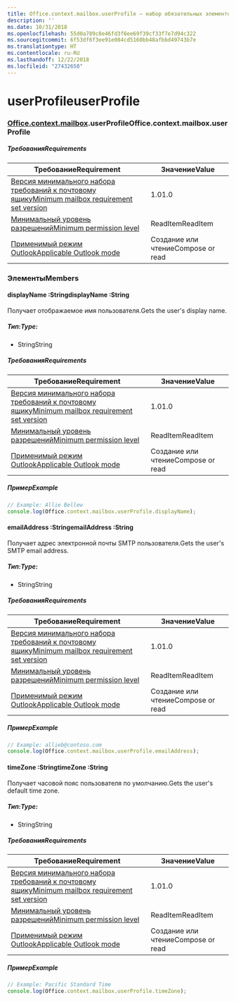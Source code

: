 ```yaml
---
title: Office.context.mailbox.userProfile — набор обязательных элементов 1.4
description: ''
ms.date: 10/31/2018
ms.openlocfilehash: 55d0a789c8e46fd3f6ee69f39cf33f7e7d94c322
ms.sourcegitcommit: 6f53df6f3ee91e084cd5160bb48afbbd49743b7e
ms.translationtype: HT
ms.contentlocale: ru-RU
ms.lasthandoff: 12/22/2018
ms.locfileid: "27432650"
---
```

# <a name="userprofile"></a><span data-ttu-id="ee3a2-102">userProfile</span><span class="sxs-lookup"><span data-stu-id="ee3a2-102">userProfile</span></span>

### <a name="officeofficemdcontextofficecontextmdmailboxofficecontextmailboxmduserprofile"></a><span data-ttu-id="ee3a2-103">[Office](Office.md)[.context](Office.context.md)[.mailbox](Office.context.mailbox.md).userProfile</span><span class="sxs-lookup"><span data-stu-id="ee3a2-103">Office.context.mailbox.userProfile</span></span>

##### <a name="requirements"></a><span data-ttu-id="ee3a2-104">Требования</span><span class="sxs-lookup"><span data-stu-id="ee3a2-104">Requirements</span></span>

|<span data-ttu-id="ee3a2-105">Требование</span><span class="sxs-lookup"><span data-stu-id="ee3a2-105">Requirement</span></span>| <span data-ttu-id="ee3a2-106">Значение</span><span class="sxs-lookup"><span data-stu-id="ee3a2-106">Value</span></span>|
|---|---|
|[<span data-ttu-id="ee3a2-107">Версия минимального набора требований к почтовому ящику</span><span class="sxs-lookup"><span data-stu-id="ee3a2-107">Minimum mailbox requirement set version</span></span>](/office/dev/add-ins/reference/requirement-sets/outlook-api-requirement-sets)| <span data-ttu-id="ee3a2-108">1.0</span><span class="sxs-lookup"><span data-stu-id="ee3a2-108">1.0</span></span>|
|[<span data-ttu-id="ee3a2-109">Минимальный уровень разрешений</span><span class="sxs-lookup"><span data-stu-id="ee3a2-109">Minimum permission level</span></span>](https://docs.microsoft.com/outlook/add-ins/understanding-outlook-add-in-permissions)| <span data-ttu-id="ee3a2-110">ReadItem</span><span class="sxs-lookup"><span data-stu-id="ee3a2-110">ReadItem</span></span>|
|[<span data-ttu-id="ee3a2-111">Применимый режим Outlook</span><span class="sxs-lookup"><span data-stu-id="ee3a2-111">Applicable Outlook mode</span></span>](https://docs.microsoft.com/outlook/add-ins/#extension-points)| <span data-ttu-id="ee3a2-112">Создание или чтение</span><span class="sxs-lookup"><span data-stu-id="ee3a2-112">Compose or read</span></span>|

### <a name="members"></a><span data-ttu-id="ee3a2-113">Элементы</span><span class="sxs-lookup"><span data-stu-id="ee3a2-113">Members</span></span>

####  <a name="displayname-string"></a><span data-ttu-id="ee3a2-114">displayName :String</span><span class="sxs-lookup"><span data-stu-id="ee3a2-114">displayName :String</span></span>

<span data-ttu-id="ee3a2-115">Получает отображаемое имя пользователя.</span><span class="sxs-lookup"><span data-stu-id="ee3a2-115">Gets the user's display name.</span></span>

##### <a name="type"></a><span data-ttu-id="ee3a2-116">Тип:</span><span class="sxs-lookup"><span data-stu-id="ee3a2-116">Type:</span></span>

*   <span data-ttu-id="ee3a2-117">String</span><span class="sxs-lookup"><span data-stu-id="ee3a2-117">String</span></span>

##### <a name="requirements"></a><span data-ttu-id="ee3a2-118">Требования</span><span class="sxs-lookup"><span data-stu-id="ee3a2-118">Requirements</span></span>

|<span data-ttu-id="ee3a2-119">Требование</span><span class="sxs-lookup"><span data-stu-id="ee3a2-119">Requirement</span></span>| <span data-ttu-id="ee3a2-120">Значение</span><span class="sxs-lookup"><span data-stu-id="ee3a2-120">Value</span></span>|
|---|---|
|[<span data-ttu-id="ee3a2-121">Версия минимального набора требований к почтовому ящику</span><span class="sxs-lookup"><span data-stu-id="ee3a2-121">Minimum mailbox requirement set version</span></span>](/office/dev/add-ins/reference/requirement-sets/outlook-api-requirement-sets)| <span data-ttu-id="ee3a2-122">1.0</span><span class="sxs-lookup"><span data-stu-id="ee3a2-122">1.0</span></span>|
|[<span data-ttu-id="ee3a2-123">Минимальный уровень разрешений</span><span class="sxs-lookup"><span data-stu-id="ee3a2-123">Minimum permission level</span></span>](https://docs.microsoft.com/outlook/add-ins/understanding-outlook-add-in-permissions)| <span data-ttu-id="ee3a2-124">ReadItem</span><span class="sxs-lookup"><span data-stu-id="ee3a2-124">ReadItem</span></span>|
|[<span data-ttu-id="ee3a2-125">Применимый режим Outlook</span><span class="sxs-lookup"><span data-stu-id="ee3a2-125">Applicable Outlook mode</span></span>](https://docs.microsoft.com/outlook/add-ins/#extension-points)| <span data-ttu-id="ee3a2-126">Создание или чтение</span><span class="sxs-lookup"><span data-stu-id="ee3a2-126">Compose or read</span></span>|

##### <a name="example"></a><span data-ttu-id="ee3a2-127">Пример</span><span class="sxs-lookup"><span data-stu-id="ee3a2-127">Example</span></span>

```js
// Example: Allie Bellew
console.log(Office.context.mailbox.userProfile.displayName);
```

####  <a name="emailaddress-string"></a><span data-ttu-id="ee3a2-128">emailAddress :String</span><span class="sxs-lookup"><span data-stu-id="ee3a2-128">emailAddress :String</span></span>

<span data-ttu-id="ee3a2-129">Получает адрес электронной почты SMTP пользователя.</span><span class="sxs-lookup"><span data-stu-id="ee3a2-129">Gets the user's SMTP email address.</span></span>

##### <a name="type"></a><span data-ttu-id="ee3a2-130">Тип:</span><span class="sxs-lookup"><span data-stu-id="ee3a2-130">Type:</span></span>

*   <span data-ttu-id="ee3a2-131">String</span><span class="sxs-lookup"><span data-stu-id="ee3a2-131">String</span></span>

##### <a name="requirements"></a><span data-ttu-id="ee3a2-132">Требования</span><span class="sxs-lookup"><span data-stu-id="ee3a2-132">Requirements</span></span>

|<span data-ttu-id="ee3a2-133">Требование</span><span class="sxs-lookup"><span data-stu-id="ee3a2-133">Requirement</span></span>| <span data-ttu-id="ee3a2-134">Значение</span><span class="sxs-lookup"><span data-stu-id="ee3a2-134">Value</span></span>|
|---|---|
|[<span data-ttu-id="ee3a2-135">Версия минимального набора требований к почтовому ящику</span><span class="sxs-lookup"><span data-stu-id="ee3a2-135">Minimum mailbox requirement set version</span></span>](/office/dev/add-ins/reference/requirement-sets/outlook-api-requirement-sets)| <span data-ttu-id="ee3a2-136">1.0</span><span class="sxs-lookup"><span data-stu-id="ee3a2-136">1.0</span></span>|
|[<span data-ttu-id="ee3a2-137">Минимальный уровень разрешений</span><span class="sxs-lookup"><span data-stu-id="ee3a2-137">Minimum permission level</span></span>](https://docs.microsoft.com/outlook/add-ins/understanding-outlook-add-in-permissions)| <span data-ttu-id="ee3a2-138">ReadItem</span><span class="sxs-lookup"><span data-stu-id="ee3a2-138">ReadItem</span></span>|
|[<span data-ttu-id="ee3a2-139">Применимый режим Outlook</span><span class="sxs-lookup"><span data-stu-id="ee3a2-139">Applicable Outlook mode</span></span>](https://docs.microsoft.com/outlook/add-ins/#extension-points)| <span data-ttu-id="ee3a2-140">Создание или чтение</span><span class="sxs-lookup"><span data-stu-id="ee3a2-140">Compose or read</span></span>|

##### <a name="example"></a><span data-ttu-id="ee3a2-141">Пример</span><span class="sxs-lookup"><span data-stu-id="ee3a2-141">Example</span></span>

```js
// Example: allieb@contoso.com
console.log(Office.context.mailbox.userProfile.emailAddress);
```

####  <a name="timezone-string"></a><span data-ttu-id="ee3a2-142">timeZone :String</span><span class="sxs-lookup"><span data-stu-id="ee3a2-142">timeZone :String</span></span>

<span data-ttu-id="ee3a2-143">Получает часовой пояс пользователя по умолчанию.</span><span class="sxs-lookup"><span data-stu-id="ee3a2-143">Gets the user's default time zone.</span></span>

##### <a name="type"></a><span data-ttu-id="ee3a2-144">Тип:</span><span class="sxs-lookup"><span data-stu-id="ee3a2-144">Type:</span></span>

*   <span data-ttu-id="ee3a2-145">String</span><span class="sxs-lookup"><span data-stu-id="ee3a2-145">String</span></span>

##### <a name="requirements"></a><span data-ttu-id="ee3a2-146">Требования</span><span class="sxs-lookup"><span data-stu-id="ee3a2-146">Requirements</span></span>

|<span data-ttu-id="ee3a2-147">Требование</span><span class="sxs-lookup"><span data-stu-id="ee3a2-147">Requirement</span></span>| <span data-ttu-id="ee3a2-148">Значение</span><span class="sxs-lookup"><span data-stu-id="ee3a2-148">Value</span></span>|
|---|---|
|[<span data-ttu-id="ee3a2-149">Версия минимального набора требований к почтовому ящику</span><span class="sxs-lookup"><span data-stu-id="ee3a2-149">Minimum mailbox requirement set version</span></span>](/office/dev/add-ins/reference/requirement-sets/outlook-api-requirement-sets)| <span data-ttu-id="ee3a2-150">1.0</span><span class="sxs-lookup"><span data-stu-id="ee3a2-150">1.0</span></span>|
|[<span data-ttu-id="ee3a2-151">Минимальный уровень разрешений</span><span class="sxs-lookup"><span data-stu-id="ee3a2-151">Minimum permission level</span></span>](https://docs.microsoft.com/outlook/add-ins/understanding-outlook-add-in-permissions)| <span data-ttu-id="ee3a2-152">ReadItem</span><span class="sxs-lookup"><span data-stu-id="ee3a2-152">ReadItem</span></span>|
|[<span data-ttu-id="ee3a2-153">Применимый режим Outlook</span><span class="sxs-lookup"><span data-stu-id="ee3a2-153">Applicable Outlook mode</span></span>](https://docs.microsoft.com/outlook/add-ins/#extension-points)| <span data-ttu-id="ee3a2-154">Создание или чтение</span><span class="sxs-lookup"><span data-stu-id="ee3a2-154">Compose or read</span></span>|

##### <a name="example"></a><span data-ttu-id="ee3a2-155">Пример</span><span class="sxs-lookup"><span data-stu-id="ee3a2-155">Example</span></span>

```js
// Example: Pacific Standard Time
console.log(Office.context.mailbox.userProfile.timeZone);
```